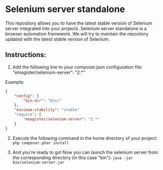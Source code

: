 Selenium server standalone
===============

This repository allows you to have the latest stable version of Selenium server integrated into your projects.
Selenium server standalone is a browser automation framework. We will try to maintain the repository updated with the latest stable version of Selenium.

Instructions:
-------------

1. Add the following line to your composer.json configuration file:
"emagister/selenium-server": "2.*"

Example:
```json
{
    "config": {
        "bin-dir": "bin/"
    },
    "minimum-stability": "stable"
    "require": {
        "emagister/selenium-server": "2.*"
    }
}
```

2. Execute the following command in the home directory of your project:
```php composer.phar install```

3. And you're ready to go! Now you can launch the selenium server from the corresponding directory (in this case "bin"):
```java -jar bin/selenium-server.jar```

